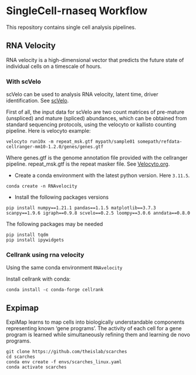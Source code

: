 # SingleCell-rnaseq Workflow
This repository contains single cell analysis pipelines. 

## RNA Velocity 

RNA velocity is a high-dimensional vector that predicts the future state of individual cells on a timescale of hours.

### With scVelo

scVelo can be used to analysis RNA velocity, latent time, driver identification. See [scVelo](https://scvelo.readthedocs.io/en/stable/).

First of all, the input data for scVelo are two count matrices of pre-mature (unspliced) and mature (spliced) abundances, which can be obtained from standard sequencing protocols, using the velocyto or kallisto counting pipeline. Here is velocyto example:

```
velocyto run10x -m repeat_msk.gtf mypath/sample01 somepath/refdata-cellranger-mm10-1.2.0/genes/genes.gtf
```
Where genes.gtf is the genome annotation file provided with the cellranger pipeline. repeat_msk.gtf is the repeat masker file. See [Velocyto.org](https://velocyto.org/velocyto.py/index.html).


+ Create a conda environment with the latest  python version. Here ```3.11.5```.
  
``` conda create -n RNAvelocity ```

+ Install the following packages versions
  
``` 
pip install numpy==1.21.1 pandas==1.1.5 matplotlib==3.7.3 scanpy==1.9.6 igraph==0.9.8 scvelo==0.2.5 loompy==3.0.6 anndata==0.8.0
```
The following packages may be needed

```
pip install tqdm
pip install ipywidgets
```
### Cellrank using rna velocity

Using the same conda environment ```RNAvelocity```

Install cellrank with conda:

```conda install -c conda-forge cellrank```

## Expimap

ExpiMap learns to map cells into biologically understandable components representing known ‘gene programs’. The activity of each cell for a gene program is learned while simultaneously refining them and learning de novo programs.

```
git clone https://github.com/theislab/scarches
cd scarches
conda env create -f envs/scarches_linux.yaml
conda activate scarches
```
